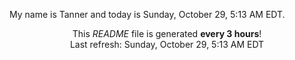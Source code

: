 My name is Tanner and today is Sunday, October 29, 5:13 AM EDT.

<p align="center">This <i>README</i> file is generated <b>every 3 hours</b>!</br>Last refresh: Sunday, October 29, 5:13 AM EDT<br /></p>
